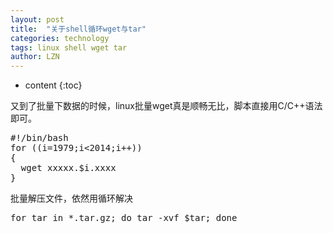 ```yaml
---
layout: post
title:  "关于shell循环wget与tar" 
categories: technology
tags: linux shell wget tar
author: LZN
---
```


* content
{:toc}

又到了批量下数据的时候，linux批量wget真是顺畅无比，脚本直接用C/C++语法即可。
<pre>#!/bin/bash
for ((i=1979;i&lt;2014;i++))
{
  wget xxxxx.$i.xxxx
}</pre>
批量解压文件，依然用循环解决
<pre>for tar in *.tar.gz; do tar -xvf $tar; done</pre>
